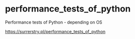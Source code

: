 # performance_tests_of_python
Performance tests of Python - depending on OS

https://surrerstry.pl/performance_tests_of_python
